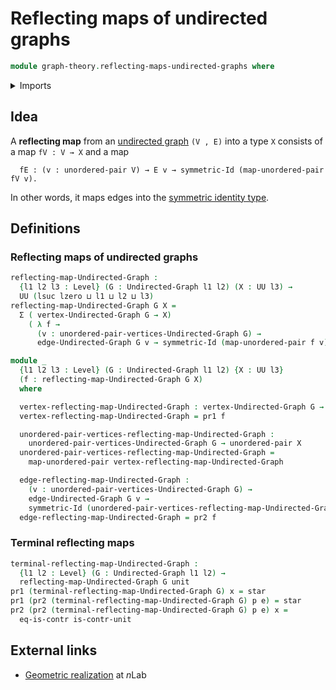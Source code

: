 # Reflecting maps of undirected graphs

```agda
module graph-theory.reflecting-maps-undirected-graphs where
```

<details><summary>Imports</summary>

```agda
open import foundation.contractible-types
open import foundation.dependent-pair-types
open import foundation.dependent-products-contractible-types
open import foundation.symmetric-identity-types
open import foundation.unit-type
open import foundation.universe-levels
open import foundation.unordered-pairs

open import graph-theory.undirected-graphs
```

</details>

## Idea

A **reflecting map** from an
[undirected graph](graph-theory.undirected-graphs.md) `(V , E)` into a type `X`
consists of a map `fV : V → X` and a map

```text
  fE : (v : unordered-pair V) → E v → symmetric-Id (map-unordered-pair fV v).
```

In other words, it maps edges into the
[symmetric identity type](foundation.symmetric-identity-types.md).

## Definitions

### Reflecting maps of undirected graphs

```agda
reflecting-map-Undirected-Graph :
  {l1 l2 l3 : Level} (G : Undirected-Graph l1 l2) (X : UU l3) →
  UU (lsuc lzero ⊔ l1 ⊔ l2 ⊔ l3)
reflecting-map-Undirected-Graph G X =
  Σ ( vertex-Undirected-Graph G → X)
    ( λ f →
      (v : unordered-pair-vertices-Undirected-Graph G) →
      edge-Undirected-Graph G v → symmetric-Id (map-unordered-pair f v))

module _
  {l1 l2 l3 : Level} (G : Undirected-Graph l1 l2) {X : UU l3}
  (f : reflecting-map-Undirected-Graph G X)
  where

  vertex-reflecting-map-Undirected-Graph : vertex-Undirected-Graph G → X
  vertex-reflecting-map-Undirected-Graph = pr1 f

  unordered-pair-vertices-reflecting-map-Undirected-Graph :
    unordered-pair-vertices-Undirected-Graph G → unordered-pair X
  unordered-pair-vertices-reflecting-map-Undirected-Graph =
    map-unordered-pair vertex-reflecting-map-Undirected-Graph

  edge-reflecting-map-Undirected-Graph :
    (v : unordered-pair-vertices-Undirected-Graph G) →
    edge-Undirected-Graph G v →
    symmetric-Id (unordered-pair-vertices-reflecting-map-Undirected-Graph v)
  edge-reflecting-map-Undirected-Graph = pr2 f
```

### Terminal reflecting maps

```agda
terminal-reflecting-map-Undirected-Graph :
  {l1 l2 : Level} (G : Undirected-Graph l1 l2) →
  reflecting-map-Undirected-Graph G unit
pr1 (terminal-reflecting-map-Undirected-Graph G) x = star
pr1 (pr2 (terminal-reflecting-map-Undirected-Graph G) p e) = star
pr2 (pr2 (terminal-reflecting-map-Undirected-Graph G) p e) x =
  eq-is-contr is-contr-unit
```

## External links

- [Geometric realization](https://ncatlab.org/nlab/show/geometric+realization)
  at $n$Lab
